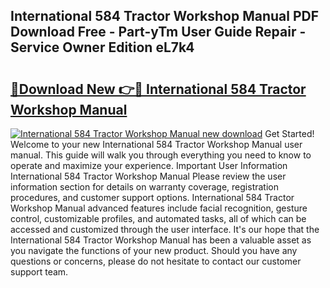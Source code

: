 ## International 584 Tractor Workshop Manual PDF Download Free - Part-yTm User Guide Repair - Service Owner Edition eL7k4

# <h2><a href="http://bc84193.oget.top/?id=International+584+Tractor+Workshop+Manual">🔗Download New 👉🔴 International 584 Tractor Workshop Manual</a></h2>

[![International 584 Tractor Workshop Manual new download](https://i.imgur.com/5g1atiW.png)](http://bc84193.oget.top/?id=International+584+Tractor+Workshop+Manual)
Get Started! Welcome to your new International 584 Tractor Workshop Manual user manual. This guide will walk you through everything you need to know to operate and maximize your experience. Important User Information International 584 Tractor Workshop Manual Please review the user information section for details on warranty coverage, registration procedures, and customer support options. International 584 Tractor Workshop Manual advanced features include facial recognition, gesture control, customizable profiles, and automated tasks, all of which can be accessed and customized through the user interface. It's our hope that the International 584 Tractor Workshop Manual has been a valuable asset as you navigate the functions of your new product. Should you have any questions or concerns, please do not hesitate to contact our customer support team.
